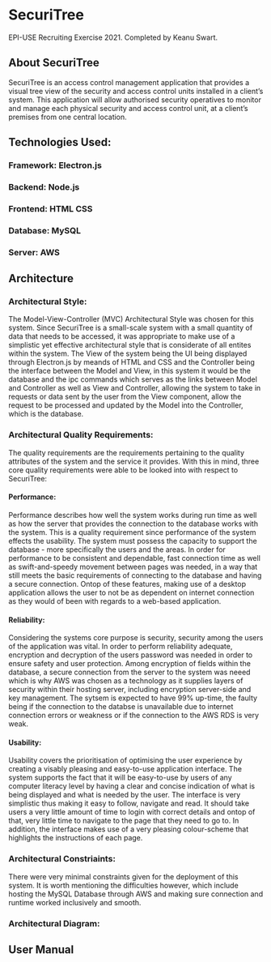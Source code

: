 # SecuriTree
 EPI-USE Recruiting Exercise 2021. Completed by Keanu Swart.
## About SecuriTree
SecuriTree is an access control management application that provides a visual tree view of the security and access control units installed in a client’s system. This application will allow authorised security operatives to monitor and manage each physical security and access control unit, at a client’s premises from one central location.
## Technologies Used:
### Framework: Electron.js
### Backend: Node.js
### Frontend: HTML CSS
### Database: MySQL
### Server: AWS
## Architecture
### Architectural Style:
The Model-View-Controller (MVC) Architectural Style was chosen for this system. Since SecuriTree is a small-scale system with a small quantity of data that needs to be accessed, it was appropriate to make use of a simplistic yet effective architectural style that is considerate of all entites within the system. The View of the system being the UI being displayed through Electron.js by meands of HTML and CSS and the Controller being the interface between the Model and View, in this system it would be the database and the ipc commands which serves as the links between Model and Controller as well as View and Controller, allowing the system to take in requests or data sent by the user from the View component, allow the request to be processed and updated by the Model into the Controller, which is the database.
### Architectural Quality Requirements:
The quality requirements are the requirements pertaining to the quality attributes of the system and the service it provides. With this in mind, three core quality requirements were able to be looked into with respect to SecuriTree:
#### Performance:
Performance describes how well the system works during run time as well as how the server that provides the connection to the database works with the system. This is a quality requirement since performance of the system effects the usability. The system must possess the capacity to support the database - more specifically the users and the areas. In order for performance to be consistent and dependable, fast connection time as well as swift-and-speedy movement between pages was needed, in a way that still meets the basic requirements of connecting to the database and having a secure connection. Ontop of these features, making use of a desktop application allows the user to not be as dependent on internet connection as they would of been with regards to a web-based application.
#### Reliability:
Considering the systems core purpose is security, security among the users of the application was vital. In order to perform reliability adequate, encryption and decryption of the users password was needed in order to ensure safety and user protection. Among encryption of fields within the database, a secure connection from the server to the system was neeed which is why AWS was chosen as a technology as it supplies layers of security within their hosting server, including encryption server-side and key management. The sytsem is expected to have 99% up-time, the faulty being if the connection to the databse is unavailable due to internet connection errors or weakness or if the connection to the AWS RDS is very weak.
#### Usability:
Usability covers the prioritisation of optimising the user experience by creating a visably pleasing and easy-to-use application interface. The system supports the fact that it will be easy-to-use by users of any computer literacy level by having a clear and concise indication of what is being displayed and what is needed by the user. The interface is very simplistic thus making it easy to follow, navigate and read. It should take users a very little amount of time to login with correct details and ontop of that, very little time to navigate to the page that they need to go to. In addition, the interface makes use of a very pleasing colour-scheme that highlights the instructions of each page.
### Architectural Constriaints:
There were very minimal constraints given for the deployment of this system. It is worth mentioning the difficulties however, which include hosting the MySQL Database through AWS and making sure connection and runtime worked inclusively and smooth.
### Architectural Diagram:
## User Manual
